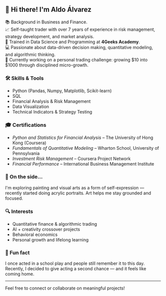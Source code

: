 ## 👋 Hi there! I'm Aldo Álvarez

📚 Background in Business and Finance.  
📈 Self-taught trader with over 7 years of experience in risk management, strategy development, and market analysis.  
🧠 Trained in Data Science and Programming at **4Geeks Academy**.  
💻 Passionate about data-driven decision making, quantitative modeling, and algorithmic thinking.  
🎯 Currently working on a personal trading challenge: growing $10 into $1000 through disciplined micro-growth.

### 🛠️ Skills & Tools
- Python (Pandas, Numpy, Matplotlib, Scikit-learn)
- SQL
- Financial Analysis & Risk Management
- Data Visualization
- Technical Indicators & Strategy Testing

### 🎓 Certifications
- *Python and Statistics for Financial Analysis* – The University of Hong Kong (Coursera)  
- *Fundamentals of Quantitative Modeling* – Wharton School, University of Pennsylvania  
- *Investment Risk Management* – Coursera Project Network  
- *Financial Performance* – International Business Management Institute  

### 🎨 On the side...
I'm exploring painting and visual arts as a form of self-expression — recently started doing acrylic portraits. Art helps me stay grounded and focused.

### 🔍 Interests
- Quantitative finance & algorithmic trading  
- AI + creativity crossover projects  
- Behavioral economics  
- Personal growth and lifelong learning

### 🎉 Fun fact
I once acted in a school play and people still remember it to this day. Recently, I decided to give acting a second chance — and it feels like coming home.

---

Feel free to connect or collaborate on meaningful projects!
